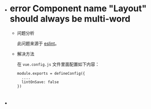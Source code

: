 - # error  Component name "Layout" should always be multi-word

  - 问题分析

    此问题来源于 [eslint](https://eslint.vuejs.org/rules/multi-word-component-names.html)。

  - 解决方法

    在 `vue.config.js` 文件里面配置如下内容：

    ```
    module.exports = defineConfig({
      ....
      lintOnSave: false
    })
    ```

- # 

